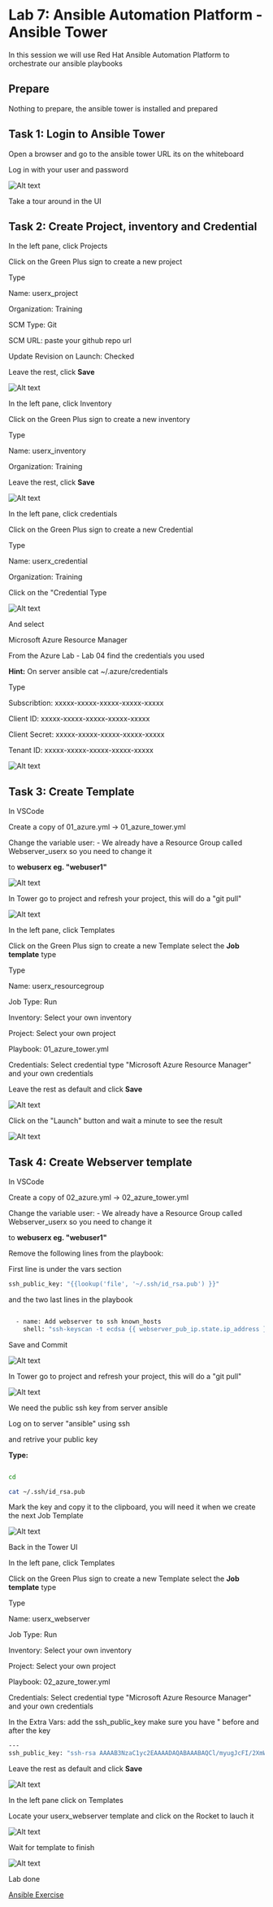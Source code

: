 # Lab 7: Ansible Automation Platform - Ansible Tower

In this session we will use Red Hat Ansible Automation Platform to orchestrate our ansible playbooks

## Prepare

Nothing to prepare, the ansible tower is installed and prepared

## Task 1: Login to Ansible Tower

Open a browser and go to the ansible tower URL its on the whiteboard

Log in with your user and password

![Alt text](pics/01_ansible_tower_login.png?raw=true "Login to ansible tower")

Take a tour around in the UI

## Task 2: Create Project, inventory and Credential

In the left pane, click Projects

Click on the Green Plus sign to create a new project

Type

Name: userx_project

Organization: Training

SCM Type: Git

SCM URL: paste your github repo url

Update Revision on Launch: Checked

Leave the rest, click __Save__

![Alt text](pics/02_ansible_tower_create_project.png?raw=true "Create a project")

In the left pane, click Inventory

Click on the Green Plus sign to create a new inventory

Type

Name: userx_inventory

Organization: Training

Leave the rest, click __Save__

![Alt text](pics/03_ansible_tower_create_inventory.png?raw=true "Create an inventory")

In the left pane, click credentials

Click on the Green Plus sign to create a new Credential

Type

Name: userx_credential

Organization: Training

Click on the "Credential Type

![Alt text](pics/04_ansible_tower_create_credential.png?raw=true "select credential type")

And select

Microsoft Azure Resource Manager

From the Azure Lab - Lab 04 find the credentials you used

__Hint:__ On server ansible cat ~/.azure/credentials

Type

Subscribtion: xxxxx-xxxxx-xxxxx-xxxxx-xxxxx

Client ID: xxxxx-xxxxx-xxxxx-xxxxx-xxxxx

Client Secret: xxxxx-xxxxx-xxxxx-xxxxx-xxxxx

Tenant ID: xxxxx-xxxxx-xxxxx-xxxxx-xxxxx

![Alt text](pics/05_ansible_tower_create_credential_filled.png?raw=true "Create credential")

## Task 3: Create Template

In VSCode

Create a copy of 01_azure.yml -> 01_azure_tower.yml

Change the variable user: - We already have a Resource Group called Webserver_userx so you need to change it

to __webuserx eg. "webuser1"__

![Alt text](pics/06_ansible_tower_playbook.png?raw=true "Tower playbook")

In Tower go to project and refresh your project, this will do a "git pull"

![Alt text](pics/07_ansible_tower_refresh.png?raw=true "Refresh project")

In the left pane, click Templates

Click on the Green Plus sign to create a new Template select the __Job template__ type

Type

Name: userx_resourcegroup

Job Type: Run

Inventory: Select your own inventory

Project: Select your own project

Playbook: 01_azure_tower.yml

Credentials: Select credential type "Microsoft Azure Resource Manager" and your own credentials

Leave the rest as default and click __Save__

![Alt text](pics/08_ansible_tower_template.png?raw=true "Create template")

Click on the "Launch" button and wait a minute to see the result

![Alt text](pics/09_ansible_tower_template_run.png?raw=true "Run template")

## Task 4: Create Webserver template

In VSCode

Create a copy of 02_azure.yml -> 02_azure_tower.yml

Change the variable user: - We already have a Resource Group called Webserver_userx so you need to change it

to __webuserx eg. "webuser1"__

Remove the following lines from the playbook:

First line is under the vars section

```bash
ssh_public_key: "{{lookup('file', '~/.ssh/id_rsa.pub') }}"
```

and the two last lines in the playbook

```bash

  - name: Add webserver to ssh known_hosts
    shell: "ssh-keyscan -t ecdsa {{ webserver_pub_ip.state.ip_address }}  >> /home/{{ user }}/.ssh/known_hosts"
```

Save and Commit

![Alt text](pics/10_ansible_tower_playbook_webserver.png?raw=true "Tower playbook")

In Tower go to project and refresh your project, this will do a "git pull"

![Alt text](pics/07_ansible_tower_refresh.png?raw=true "Refresh project")

We need the public ssh key from server ansible

Log on to server "ansible" using ssh

and retrive your public key

__Type:__

```bash

cd

cat ~/.ssh/id_rsa.pub

```

Mark the key and copy it to the clipboard, you will need it when we create the next Job Template

![Alt text](pics/08_cat_public_key.png?raw=true "cat public key")

Back in the Tower UI

In the left pane, click Templates

Click on the Green Plus sign to create a new Template select the __Job template__ type

Type

Name: userx_webserver

Job Type: Run

Inventory: Select your own inventory

Project: Select your own project

Playbook: 02_azure_tower.yml

Credentials: Select credential type "Microsoft Azure Resource Manager" and your own credentials

In the Extra Vars: add the ssh_public_key make sure you have " before and after the key

```bash
---
ssh_public_key: "ssh-rsa AAAAB3NzaC1yc2EAAAADAQABAAABAQCl/myugJcFI/2XmWcLd5P+tKVtbsGf83G/POHH3vc4p3fyLaGKUqaX8YBOLohJ5XFB9t25Tg8wZleCsbDm0s081jx4tdvudRhdqUMbA+n3oHRB3SHD7BLm7d13VgGlM6SCxnkIgrePFaSWsX+J5kk3rhxpo0LEEiGDgTdUDYz3wNypEBsal+eoFp1WHXArnkbl6FkEhOC8iZSJY2KKsJlv6xFXN1NlM/KWkgFdlB+tWps49Cl44IAMHgcjku+Xx+00trgWX89isK54MHWUXHTTPzOykaagLQXcwZZmZvy/84qdDBcRhehSwg7LxHAMjFEYCSpAE78AWoBNpB3lhR0r jesbe@ansible"

```

Leave the rest as default and click __Save__

![Alt text](pics/11_ansible_tower_webserver_template.png?raw=true "template")

In the left pane click on Templates

Locate your userx_webserver template and click on the Rocket to lauch it

![Alt text](pics/12_launch_template.png?raw=true "launch template")

Wait for template to finish

![Alt text](pics/13_launch_template_run.png?raw=true "launch template")

Lab done

[Ansible Exercise](../lab08/lab8.md)
